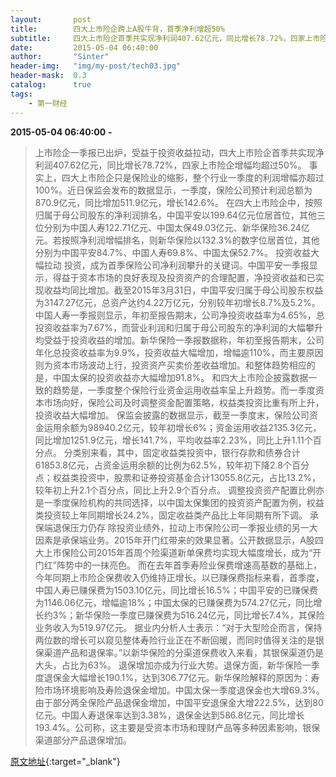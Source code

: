 ```yaml
---
layout:       post
title:        四大上市险企跨上A股牛背，首季净利增超50%
subtitle:     四大上市险企首季共实现净利润407.62亿元，同比增长78.72%，四家上市险企增幅均超过50%。
date:         2015-05-04 06:40:00
author:       "Sinter"
header-img:   "img/my-post/tech03.jpg"
header-mask:  0.3
catalog:      true
tags:
    - 第一财经
---
```


**2015-05-04 06:40:00**  **-**

> 上市险企一季报已出炉，受益于投资收益拉动，四大上市险企首季共实现净利润407.62亿元，同比增长78.72%，四家上市险企增幅均超过50%。
事实上，四大上市险企只是保险业的缩影，整个行业一季度的利润增幅亦超过100%。近日保监会发布的数据显示，一季度，保险公司预计利润总额为870.9亿元，同比增加511.9亿元，增长142.6%。
在四大上市险企中，按照归属于母公司股东的净利润排名，中国平安以199.64亿元位居首位，其他三位分别为中国人寿122.71亿元、中国太保49.03亿元、新华保险36.24亿元。若按照净利润增幅排名，则新华保险以132.3%的数字位居首位，其他分别为中国平安84.7%、中国人寿69.8%、中国太保52.7%。
投资收益大幅拉动
投资，成为首季保险公司净利润攀升的关键词。中国平安一季报显示，得益于资本市场的良好表现及投资资产的合理配置，净投资收益和已实现收益均同比增加。截至2015年3月31日，中国平安归属于母公司股东权益为3147.27亿元，总资产达约4.22万亿元，分别较年初增长8.7%及5.2%。
中国人寿一季报则显示，年初至报告期末，公司净投资收益率为4.65%，总投资收益率为7.67%，而营业利润和归属于母公司股东的净利润的大幅攀升均受益于投资收益的增加。新华保险一季报数据称，年初至报告期末，公司年化总投资收益率为9.9%，投资收益大幅增加，增幅逾110%，而主要原因则为资本市场波动上行，投资资产买卖价差收益增加。和整体趋势相应的是，中国太保的投资收益亦大幅增加91.8%。
和四大上市险企披露数据一致的趋势是，一季度整个保险行业资金运用收益率呈上升趋势。而一季度资本市场向好，保险公司及时调整资金配置策略，权益类投资比重有所上升，投资收益大幅增加。
保监会披露的数据显示，截至一季度末，保险公司资金运用余额为98940.2亿元，较年初增长6%；资金运用收益2135.3亿元，同比增加1251.9亿元，增长141.7%，平均收益率2.23%，同比上升1.11个百分点。
分类别来看，其中，固定收益类投资中，银行存款和债券合计61853.8亿元，占资金运用余额的比例为62.5%，较年初下降2.8个百分点；权益类投资中，股票和证券投资基金合计13055.8亿元，占比13.2%，较年初上升2.1个百分点，同比上升2.9个百分点。
调整投资资产配置比例亦是一季度保险机构的共同选择，以中国太保集团的投资资产配置为例，权益类投资较上年同期增长24.2%，固定收益类产品比上年同期有所下调。
承保端退保压力仍存
除投资业绩外，拉动上市保险公司一季报业绩的另一大因素是承保端业务。2015年开门红带来的效果显著。公开数据显示，A股四大上市保险公司2015年首周个险渠道新单保费均实现大幅度增长，成为“开门红”阵势中的一抹亮色。
而在去年首季寿险业保费增速高基数的基础上，今年同期上市险企保费收入仍维持正增长。以已赚保费指标来看，首季度，中国人寿已赚保费为1503.10亿元，同比增长16.5%；中国平安的已赚保费为1146.06亿元，增幅逾18%；中国太保的已赚保费为574.27亿元，同比增长约3%；新华保险一季度已赚保费为516.24亿元，同比增长7.4%，其保险业务收入为519.97亿元。
据业内分析人士表示：“对于大型险企而言，保持两位数的增长可以窥见整体寿险行业正在不断回暖，而同时值得关注的是银保渠道产品和退保率。”以新华保险的分渠道保费收入来看，其银保渠道仍是大头，占比为63%。
退保增加亦成为行业大势。退保方面，新华保险一季度退保金大幅增长190.1%，达到306.77亿元。新华保险解释的原因为：寿险市场环境影响及寿险退保金增加。中国太保一季度退保金也大增69.3%。
由于部分两全保险产品退保金增加，中国平安退保金大增222.5%，达到80亿元。中国人寿退保率达到3.38%，退保金达到586.8亿元，同比增长193.4%。公司称，这主要是受资本市场和理财产品等多种因素影响，银保渠道部分产品退保增加。


[原文地址](http://www.yicai.com/news/4613312.html){:target="_blank"}


